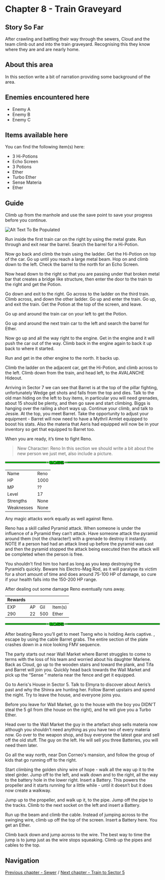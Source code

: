 #  Chapter 8 - Train Graveyard


## Story So Far

After crawling and battling their way through the sewers, Cloud and the team climb out and into the train graveyard. Recognising this they know where they are and are nearly home.

## About this area

In this section write a bit of narration providing some background of the area.

## Enemies encountered here

- Enemy A
- Enemy B
- Enemy C

## Items available here

You can find the following item(s) here:

- 3 Hi-Potions
- Echo Screen
- 3 Potions
- Ether 
- Turbo Ether
- Sense Materia
- Ether 


## Guide

Climb up from the manhole and use the save point to save your progress before you continue. 

![Alt Text To Be Populated](../walkthrough-assets/ch08_01.jpg) 

Run inside the first train car on the right by using the metal grate. Run through and exit near the barrel. Search the barrel for a Hi-Potion. 



Now go back and climb the train using the ladder. Get the Hi-Potion on top of the car. Go up until you reach a large metal beam. Hop on and climb down to the left. Check the barrel to the north for an Echo Screen. 



Now head down to the right so that you are passing under that broken metal bar that creates a bridge like structure, then enter the door to the train to the right and get the Potion. 






Go down and exit to the right. Go across to the ladder on the third train. Climb across, and down the other ladder. Go up and enter the train. Go up, and exit the train. Get the Potion at the top of the screen, and leave.



Go up and around the train car on your left to get the Potion. 



Go up and around the next train car to the left and search the barrel for Ether. 



Now go up and all the way right to the engine. Get in the engine and it will push the car out of the way. Climb back in the engine again to back it up back to where it started. 



Run and get in the other engine to the north. It backs up. 



Climb the ladder on the adjacent car, get the Hi-Potion, and climb across to the left. Climb down from the train, and head left, to the AVALANCHE Hideout. 




Arriving in Sector 7 we can see that Barret is at the top of the pillar fighting, unfortunately Wedge get shots and falls from the top and dies. Talk to the old man hiding on the left to buy items, in particular you will need grenades, about 15 should be plenty, and then go save and start climbing. Biggs is hanging over the railing a short ways up. Continue your climb, and talk to Jessie. At the top, you meet Barret. Take the opportunity to adjust your equipment - Barret will now need to have a Mythril Armlet equipped to boost his stats. Also the materia that Aeris had equipped will now be in your inventory so get that equipped to Barret too. 

When you are ready, it’s time to fight Reno. 

>
> New Character: Reno 
> In this section we should write a bit about the new person we just met, also include a picture.
>


![Alt Text To Be Populated](../general-assets/boss-banner.png) 

|   |   |
|---|---|
| Name  | Reno  |
| HP  | 1000  |
| MP  | ??  |
| Level  | 17  |
| Strengths  | None  |
| Weaknesses  | None  |

Any magic attacks work equally as well against Reno. 

Reno has a skill called Pyramid attack. When someone is under the influence of a Pyramid they can’t attack. Have someone attack the pyramid around them (not the character!) with a grenade to destroy it instantly. NOTE If a person had had an attack lined up before the pyramid was cast and then the pyramid stopped the attack being executed then the attack will be completed when the person is free. 

You shouldn’t find him too hard as long as you keep destroying the Pyramid’s quickly. Beware his Electro-Mag Rod, as it will paralyse its victim for a short amount of time and does around 75-100 HP of damage, so cure if your health falls into the 150-200 HP range.

After dealing out some damage Reno eventually runs away. 




| Rewards  |   |   |   |
|---|---|---|---|
| EXP  | AP  | Gil  | Item(s)  |
| 290  | 22  | 500  | Ether  |

![Alt Text To Be Populated](../general-assets/boss-banner.png) 

After beating Reno you’ll get to meet Tseng who is holding Aeris captive. , escape by using the cable Barret grabs. The entire section of the plate crashes down in a nice looking FMV sequence.
 
 
The party starts out near Wall Market where Barret struggles to come to terms with the loss of his team and worried about his daughter Marlene. Back as Cloud, go up to the wooden stairs and toward the plank, and Tifa and Barret will join you. Quickly head back towards the Wall Market and pick up the “Sense “ materia near the fence and get it equipped.


Go to Aeris's House in Sector 5. Talk to Elmyra to discover about Aeris’s past and why the Shinra are hunting her. Follow Barret upstairs and spend the night. Try to leave the house, and everyone joins you. 



Before you leave for Wall Market, go to the house with the boy you DIDN'T steal the 5 gil from (the house on the right), and he will give you a Turbo Ether.



Head over to the Wall Market the guy in the artefact shop sells materia now although you shouldn’t need anything as you have two of every materia now. Go over to the weapon shop, and buy everyone the latest gear and sell off the old stuff. The guy on the left. He will sell you three Batteries, you will need them later.




Go all the way north, near Don Corneo's mansion, and follow the group of kids that go running off to the right. 



Start climbing the golden shiny wire of hope - walk all the way up it to the steel girder. Jump off to the left, and walk down and to the right, all the way to the battery hole in the lower right. Insert a Battery. This powers the propeller and it starts running for a little while - until it doesn’t but it does now create a walkway. 



Jump up to the propeller, and walk up it, to the pipe. Jump off the pipe to the tracks. Climb to the next socket on the left and insert a Battery. 



Run up the beam and climb the cable. Instead of jumping across to the swinging wire, climb up off the top of the screen. Insert a Battery here. You get an Ether. 



Climb back down and jump across to the wire. The best way to time the jump is to jump just as the wire stops squeaking. Climb up the pipes and cables to the top. 


## Navigation
[Previous chapter - Sewer](/chapter-07-sewer.md) / [Next chapter - Train to Sector 5](/chapter-09.md)
